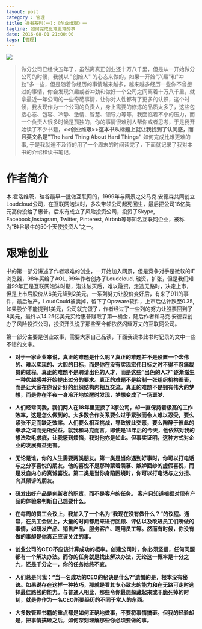 ```yaml
---
layout: post
category : 管理
title: 拆书系列(一):《创业维艰》一
tagline: 如何完成比难更难的事
date: 2016-08-01 21:00:00
tags: [管理]
---
```


<img src="http://7xpzem.com1.z0.glb.clouddn.com/chuangyeweijian.png" class="img-responsive img-rounded center-block" />

> 做分公司已经快五年了，虽然离真正创业还十万八千里，但是从一开始做分公司的时候，我就以 "创始人" 的心态来做的，如果一开始"兴趣"和"冲劲"多一些，但是随着你经历的事情越来越多，越来越多经历一些你不曾想过的事情，你会发现兴趣或者冲劲和做好一个公司之间离着十万八千里，就拿最近一年公司的一些奇葩事情，让你对人性都有了更多的认识，这个时候，我发现作为一个公司的负责人，身上需要的修炼的品质太多了，这些包括心态、包容、冷静、激情、智慧、领导力等等，我面临着不小的压力，而一个负责人很多时候是孤独的，你的事情很难别人帮你或者思考，于是我开始读了不少书籍，**<<创业维艰>>**这本书从标题上就让我找到了认同感，而且英文名是**"The hard Thing About Hard Things"** 如何完成比难更难的事, 于是我就迫不及待的用了一个周末的时间读完了，下面就记录了我对本书的介绍和读书笔记。

# 作者简介

本.霍洛维茨，硅谷最早一批做互联网的，1999年与网景之父马克.安德森共同创立Loudcloud公司，在互联网泡沫时，多次带领公司起死回生，最后把公司16亿美元高价没给了惠普。后来有成立了风险投资公司，投资了Skype, Facebook,Instagram, Twitter, Pinterest, Airbnb等等知名互联网企业，被称为"硅谷最牛的50个天使投资人"之一。

# 艰难创业

书的第一部分讲述了作者艰难的创业，一开始加入网景，但是竞争对手是微软的IE浏览器，98年买给了AOL, 99年作者创办了Loudcloud, 融资，扩张，但是我们知道99年正是互联网泡沫时期，泡沫破灭后，难以融资，走途无路时，决定上市，但是上市后股价从6美元降到2美元，一系列努力让股价变好后，有来了911的事件，最后破产，LoudCould被卖掉，留下了Opsware软件，上市后估计跌至0.35,如果股价不能提到1美元，公司就完蛋了，作者经过了一些列的努力让股票回到了8美元，最终以14.25亿美元买给惠普赚取了第一桶金，随后作者和马克.安德森创办了风险投资公司，投资开头说了那些至今都依然闪耀万丈的互联网公司。

第一部分主要是创业故事，需要大家自己品读，下面我读书此书时记录的文中一些不错的文字。

* **对于一家企业来说，真正的难题是什么呢？真正的难题并不是设置一个宏伟的、难以实现的、大胆的目标，而是你在没有实现宏伟目标之时不得不忍痛裁员的过程。真正的难题不是聘请出色的人才，而是这些“出色的人才”逐渐滋生一种优越感并开始提出过分的要求。真正的难题不是绘制一张组织机构图表，而是让大家在你设计好的组织结构内相互交流。真正的难题不是拥有伟大的梦想，而是你在半夜一身冷汗地惊醒时发现，梦想变成了一场噩梦.**

* **人们经常问我，我们两人在18年里更换了3家公司，却一直保持着极高的工作效率，这是怎么做到的。大多数合作关系要么过于紧张而令人难以忍受，要么紧张不足而缺乏效率。人们要么相互挑战，导致彼此交恶，要么陶醉于彼此的奉承之词而无所受益。就我和马克而言，即使是18年后的今天，他依然对我的想法吹毛求疵，让我感到烦恼，我对他亦是如此。但事实证明，这种方式对企业的发展有益无害。**

* **无论是谁，你的人生需要两类朋友。第一类是当你遇到好事时，你可以打电话与之分享喜悦的朋友。他的喜悦不是那种蒙着羡慕、嫉妒面纱的虚假喜悦，而是发自内心的真诚喜悦。第二类是当你身陷困境时，你可以打电话与之分担、向其倾诉的朋友。**

* **研发出好产品是创新者的职责，而不是客户的任务。 客户只知道根据对现有产品的体验来判断自己想要什么。**

* **在每周的员工会议上，我加入了一个名为“我现在没有做什么？”的议程。通常，在员工会议上，大量的时间都用来进行回顾、评估以及改进员工们所做的事情，如研发产品、销售产品、服务客户、聘用员工等。然而有时候，你没有做的事却是你真正应该关注的事。**

* **创业公司的CEO不应该计算成功的概率。创建公司时，你必须坚信，任何问题都有一个解决办法。而你的任务就是找出解决办法，无论这一概率是十分之九，还是千分之一，你的任务始终不变。**

* **人们总是问我：“当一名成功的CEO的秘诀是什么?”遗憾的是，根本没有秘诀。如果说存在这样一种技巧，那就是看其专心致志的能力和在无路可走时选择最佳路线的能力。与普通人相比，那些令你最想躲藏起来或干脆死掉的时刻，就是你作为一名CEO所要经历的不同于常人的东西。**

* **大多数管理书籍的重点都是如何正确地做事，不要将事情搞砸。但我的经验却是，把事情搞砸之后，如何深刻理解那些你必须要做的事。**















